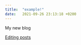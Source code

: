 ```yaml
---
title:  "example!"
date:   2021-09-26 23:13:18 +0200
---
```


My new blog

[Editing posts](https://jekyllrb.com/docs/posts/)

